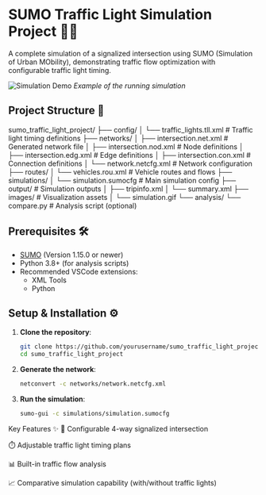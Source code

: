 # SUMO Traffic Light Simulation Project 🚦🚗

A complete simulation of a signalized intersection using SUMO (Simulation of Urban MObility), demonstrating traffic flow optimization with configurable traffic light timing.

![Simulation Demo](images/simulation.gif) *Example of the running simulation*

## Project Structure 📂

sumo_traffic_light_project/
├── config/
│ └── traffic_lights.tll.xml # Traffic light timing definitions
├── networks/
│ ├── intersection.net.xml # Generated network file
│ ├── intersection.nod.xml # Node definitions
│ ├── intersection.edg.xml # Edge definitions
│ ├── intersection.con.xml # Connection definitions
│ └── network.netcfg.xml # Network configuration
├── routes/
│ └── vehicles.rou.xml # Vehicle routes and flows
├── simulations/
│ └── simulation.sumocfg # Main simulation config
├── output/ # Simulation outputs
│ ├── tripinfo.xml
│ └── summary.xml
├── images/ # Visualization assets
│ └── simulation.gif
└── analysis/
└── compare.py # Analysis script (optional)


## Prerequisites 🛠️

- [SUMO](https://www.eclipse.org/sumo/) (Version 1.15.0 or newer)
- Python 3.8+ (for analysis scripts)
- Recommended VSCode extensions:
  - XML Tools
  - Python

## Setup & Installation ⚙️

1. **Clone the repository**:
   ```bash
   git clone https://github.com/yourusername/sumo_traffic_light_project.git
   cd sumo_traffic_light_project

2. **Generate the network**:
   ```bash
   netconvert -c networks/network.netcfg.xml

3. **Run the simulation**:
   ```bash
   sumo-gui -c simulations/simulation.sumocfg   

 Key Features ✨
🚥 Configurable 4-way signalized intersection

⏱️ Adjustable traffic light timing plans

📊 Built-in traffic flow analysis

📈 Comparative simulation capability (with/without traffic lights)  